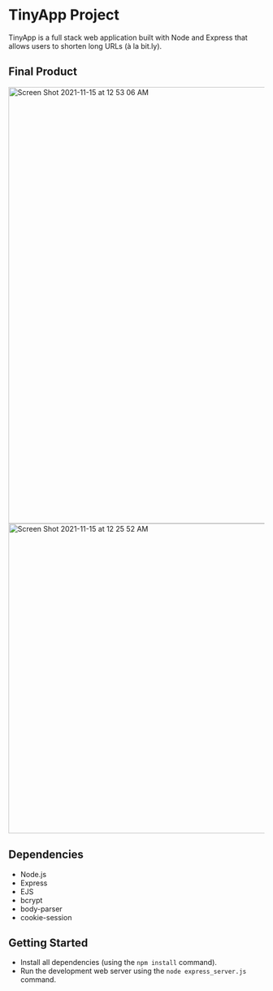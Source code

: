 # TinyApp Project

TinyApp is a full stack web application built with Node and Express that allows users to shorten long URLs (à la bit.ly).

## Final Product

<img width="859" alt="Screen Shot 2021-11-15 at 12 53 06 AM" src="https://user-images.githubusercontent.com/89239611/141729539-e95d830e-9503-430b-a36e-d2b6a4f9994e.png">

<img width="610" alt="Screen Shot 2021-11-15 at 12 25 52 AM" src="https://user-images.githubusercontent.com/89239611/141729252-f1aa9a79-4de8-4e26-a268-17080eed32ed.png">


## Dependencies

- Node.js
- Express
- EJS
- bcrypt
- body-parser
- cookie-session

## Getting Started

- Install all dependencies (using the `npm install` command).
- Run the development web server using the `node express_server.js` command.
